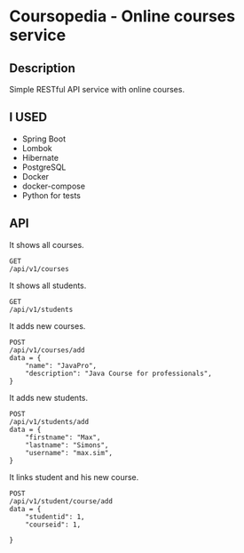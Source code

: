 # Coursopedia - Online courses service

## Description
Simple RESTful API service with online courses.

## I USED
* Spring Boot
* Lombok
* Hibernate
* PostgreSQL
* Docker
* docker-compose
* Python for tests

## API
It shows all courses.
```
GET
/api/v1/courses
```
It shows all students.
```
GET
/api/v1/students
```
It adds new courses.
```
POST
/api/v1/courses/add
data = {
	"name": "JavaPro",
	"description": "Java Course for professionals",
}
```
It adds new students.
```
POST
/api/v1/students/add
data = {
	"firstname": "Max",
	"lastname": "Simons",
	"username": "max.sim",
}
```
It links student and his new course.
```
POST
/api/v1/student/course/add
data = {
	"studentid": 1,
	"courseid": 1,
	
}
```